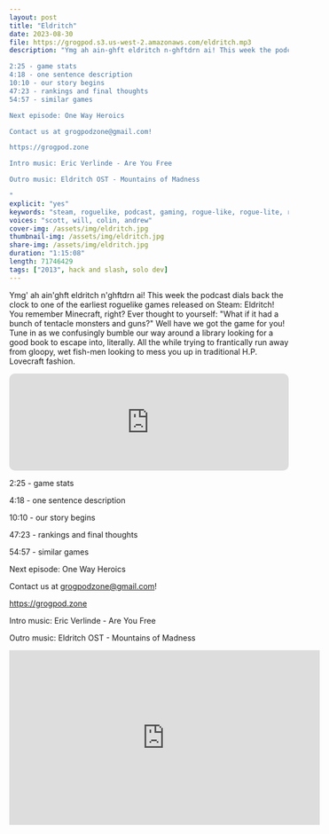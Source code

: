 ```yaml
---
layout: post
title: "Eldritch"
date: 2023-08-30
file: https://grogpod.s3.us-west-2.amazonaws.com/eldritch.mp3
description: "Ymg ah ain-ghft eldritch n-ghftdrn ai! This week the podcast dials back the clock to one of the earliest roguelike games released on Steam: Eldritch! You remember Minecraft, right? Ever thought to yourself: What if it had a bunch of tentacle monsters and guns? Well have we got the game for you! Tune in as we confusingly bumble our way around a library looking for a good book to escape into, literally. All the while trying to frantically run away from gloopy, wet fish-men looking to mess you up in traditional H.P. Lovecraft fashion.

2:25 - game stats
4:18 - one sentence description
10:10 - our story begins
47:23 - rankings and final thoughts
54:57 - similar games

Next episode: One Way Heroics

Contact us at grogpodzone@gmail.com!

https://grogpod.zone

Intro music: Eric Verlinde - Are You Free

Outro music: Eldritch OST - Mountains of Madness

"
explicit: "yes" 
keywords: "steam, roguelike, podcast, gaming, rogue-like, rogue-lite, roguelite"
voices: "scott, will, colin, andrew"
cover-img: /assets/img/eldritch.jpg
thumbnail-img: /assets/img/eldritch.jpg
share-img: /assets/img/eldritch.jpg
duration: "1:15:08"
length: 71746429  
tags: ["2013", hack and slash, solo dev]
---
```


Ymg' ah ain'ghft eldritch n'ghftdrn ai! This week the podcast dials back the clock to one of the earliest roguelike games released on Steam: Eldritch! You remember Minecraft, right? Ever thought to yourself: "What if it had a bunch of tentacle monsters and guns?" Well have we got the game for you! Tune in as we confusingly bumble our way around a library looking for a good book to escape into, literally. All the while trying to frantically run away from gloopy, wet fish-men looking to mess you up in traditional H.P. Lovecraft fashion.

<iframe allow="autoplay *; encrypted-media *; fullscreen *; clipboard-write" frameborder="0" height="175" style="width:100%;max-width:660px;overflow:hidden;border-radius:10px;" sandbox="allow-forms allow-popups allow-same-origin allow-scripts allow-storage-access-by-user-activation allow-top-navigation-by-user-activation" src="https://embed.podcasts.apple.com/us/podcast/eldritch/id1650474911?i=1000626167059&theme=auto"></iframe>

2:25 - game stats

4:18 - one sentence description

10:10 - our story begins

47:23 - rankings and final thoughts

54:57 - similar games

Next episode: One Way Heroics

Contact us at grogpodzone@gmail.com!

https://grogpod.zone

Intro music: Eric Verlinde - Are You Free

Outro music: Eldritch OST - Mountains of Madness

<div class="embed-responsive embed-responsive-16by9">
<iframe width="560" height="315" src="https://www.youtube.com/embed/5enJyEt49aw" title="YouTube video player" frameborder="0" allow="accelerometer; autoplay; clipboard-write; encrypted-media; gyroscope; picture-in-picture" allowfullscreen></iframe>
</div>
